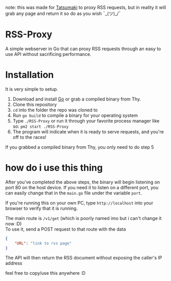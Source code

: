 note: this was made for [Tatsumaki](https://tatsumaki.xyz) to proxy RSS requests, but in reality it will grab any page and return it so do as you wish ¯\_(ツ)_/¯

# RSS-Proxy
A simple webserver in Go that can proxy RSS requests through an easy to use API without sacrificing performance. 


# Installation
It is very simple to setup. 
1. Download and install [Go](https://golang.org/) or grab a compiled binary from Thy.  
2. Clone this repository
3. `cd` into the folder the repo was cloned to
4. Run `go build` to compile a binary for your operating system
5. Type `./RSS-Proxy` or run it through your favorite process manager like so: `pm2 start ./RSS-Proxy`
6. The program will indicate when it is ready to serve requests, and you're off to the races!

If you grabbed a compiled binary from Thy, you only need to do step 5

# how do i use this thing
After you've completed the above steps, the binary will begin listening on port 80 on the host device. If you need it to listen on a different port, you can easily change that in the `main.go` file under the variable `port`.

If you're running this on your own PC, type `http://localhost` into your browser to verify that it is running.  

The main route is `/v1/get` (which is poorly named imo but i can't change it now :D)  
To use it, send a POST request to that route with the data
```JSON
{
    "URL": "link to rss page"
}
```
The API will then return the RSS document without exposing the caller's IP address

feel free to copy/use this anywhere :D